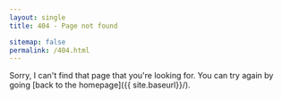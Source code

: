```yaml
---
layout: single
title: 404 - Page not found

sitemap: false
permalink: /404.html
---
```


Sorry, I can't find that page that you're looking for. You can try again by going [back to the homepage]({{ site.baseurl}}/).
